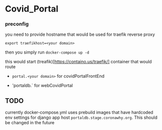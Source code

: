 # Covid_Portal


### preconfig

you need to provide hostname that would be used for traefik reverse proxy

```export traefikhost=<your domain>```

then you simply run 
```docker-compose up -d```

this would start (treafik)[https://containo.us/traefik/] container that would route

- `portal.<your domain>` for covidPortalFrontEnd

- 'portaldb.<your domain>` for webCovidPortal

## TODO

currently docker-compose.yml uses prebuild images that have hardcoded env settings for django app host `portaldb.stage.coronawhy.org`. This should be changed in the future

